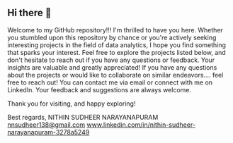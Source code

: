 ## Hi there 👋
Welcome to my GitHub repository!!!
I'm thrilled to have you here. 
Whether you stumbled upon this repository by chance or you're actively seeking interesting projects in the field of data analytics,
I hope you find something that sparks your interest. Feel free to explore the projects listed below, 
and don't hesitate to reach out if you have any questions or feedback. Your insights are valuable and greatly appreciated!
If you have any questions about the projects or would like to collaborate on similar endeavors.... 
feel free to reach out! You can contact me via email or connect with me on LinkedIn. 
Your feedback and suggestions are always welcome.

Thank you for visiting, and happy exploring!

Best regards, NITHIN SUDHEER NARAYANAPURAM nnsudheer138@gmail.com www.linkedin.com/in/nithin-sudheer-narayanapuram-3278a5249
